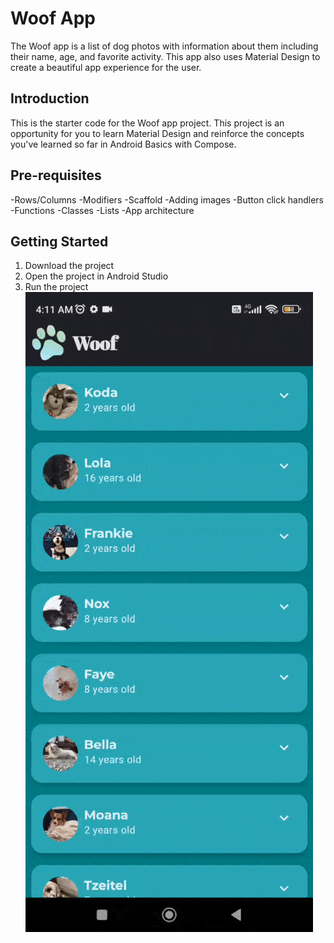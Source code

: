 Woof App
==================================

The Woof app is a list of dog photos with information about them including their name,
age, and favorite activity. This app also uses Material Design to create a beautiful app
experience for the user.

Introduction
------------

This is the starter code for the Woof app project. This project is an opportunity for you to learn
Material Design and reinforce the concepts you've learned so far in Android Basics
with Compose.

Pre-requisites
--------------

-Rows/Columns
-Modifiers
-Scaffold
-Adding images
-Button click handlers
-Functions
-Classes
-Lists
-App architecture

Getting Started
---------------

1. Download the project
2. Open the project in Android Studio
3. Run the project
![Woof](/Preview.gif)
